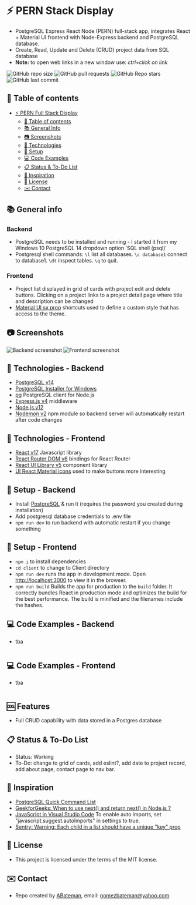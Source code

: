 # :zap: PERN Stack Display

* PostgreSQL Express React Node (PERN) full-stack app, integrates React + Material UI frontend with Node-Express backend and PostgreSQL database.
* Create, Read, Update and Delete (CRUD) project data from SQL database
* **Note:** to open web links in a new window use: _ctrl+click on link_

![GitHub repo size](https://img.shields.io/github/repo-size/AndrewJBateman/pern-stack-display?style=plastic)
![GitHub pull requests](https://img.shields.io/github/issues-pr/AndrewJBateman/pern-stack-display?style=plastic)
![GitHub Repo stars](https://img.shields.io/github/stars/AndrewJBateman/pern-stack-display?style=plastic)
![GitHub last commit](https://img.shields.io/github/last-commit/AndrewJBateman/pern-stack-display?style=plastic)

## :page_facing_up: Table of contents

* [:zap: PERN Full Stack Display](#zap-pern-stack-display)
  * [:page_facing_up: Table of contents](#page_facing_up-table-of-contents)
  * [:books: General Info](#books-general-info)
  * [:camera: Screenshots](#camera-screenshots)
  * [:signal_strength: Technologies](#signal_strength-technologies)
  * [:floppy_disk: Setup](#floppy_disk-setup)
  * [:computer: Code Examples](#computer-code-examples)
  * [:clipboard: Status & To-Do List](#clipboard-status--to-do-list)
  * [:clap: Inspiration](#clap-inspiration)
  * [:file_folder: License](#file_folder-license)
  * [:envelope: Contact](#envelope-contact)

## :books: General info

### Backend

* PostgreSQL needs to be installed and running - I started it from my Windows 10 PostgreSQL 14 dropdown option 'SQL shell (psql)'
* Postgresql shell commands: `\l` list all databases. `\c database1` connect to database1. `\dt` inspect tables. `\q` to quit.

### Frontend

* Project list displayed in grid of cards with project edit and delete buttons. Clicking on a project links to a project detail page where title and description can be changed
* [Material UI sx prop](https://mui.com/system/the-sx-prop/) shortcuts used to define a custom style that has access to the theme.

## :camera: Screenshots

![Backend screenshot](./img/postgresql.png)
![Frontend screenshot](./img/projects.png)

## :signal_strength: Technologies - Backend

* [PostgreSQL v14](https://www.postgresql.org/)
* [PostgreSQL Installer for Windows](https://www.postgresqltutorial.com/install-postgresql/)
* [pg](https://www.npmjs.com/package/pg) PostgreSQL client for Node.js
* [Express.js v4](https://expressjs.com/) middleware
* [Node.js v12](https://nodejs.org/es/)
* [Nodemon v2](https://www.npmjs.com/package/nodemon) npm module so backend server will automatically restart after code changes

## :signal_strength: Technologies - Frontend

* [React v17](https://reactjs.org/) Javascript library
* [React Router DOM v6](https://www.npmjs.com/package/react-router-dom) bindings for React Router
* [React UI Library v5](https://mui.com/) component library
* [UI React Material icons](https://mui.com/components/material-icons/) used to make buttons more interesting

## :floppy_disk: Setup - Backend

* Install [PostgreSQL](https://www.postgresql.org/) & run it (requires the password you created during installation)
* Add postgresql database credentials to .env file
* `npm run dev` to run backend with automatic restart if you change something

## :floppy_disk: Setup - Frontend

* `npm i` to install dependencies
* `cd client` to change to Client directory
* `npm run dev` runs the app in development mode. Open [http://localhost:3000](http://localhost:3000) to view it in the browser.
* `npm run build` Builds the app for production to the `build` folder. It correctly bundles React in production mode and optimizes the build for the best performance. The build is minified and the filenames include the hashes.

## :computer: Code Examples - Backend

* tba

```

```

## :computer: Code Examples - Frontend

* tba

```

```

## :cool: Features

* Full CRUD capability with data stored in a Postgres database

## :clipboard: Status & To-Do List

* Status: Working
* To-Do: change to grid of cards, add eslint?, add date to project record, add about page, contact page to nav bar.

## :clap: Inspiration

* [PostgreSQL Quick Command List](http://jcsites.juniata.edu/faculty/rhodes/dbms/pgsql.htm)
* [GeekforGeeks: When to use next() and return next() in Node.js ?](https://www.geeksforgeeks.org/when-to-use-next-and-return-next-in-node-js/)
* [JavaScript in Visual Studio Code](https://code.visualstudio.com/Docs/languages/javascript#_auto-imports) To enable auto imports, set "javascript.suggest.autoImports" in settings to true.
* [Sentry: Warning: Each child in a list should have a unique "key" prop](https://sentry.io/answers/unique-key-prop/)

## :file_folder: License

* This project is licensed under the terms of the MIT license.

## :envelope: Contact

* Repo created by [ABateman](https://github.com/AndrewJBateman), email: gomezbateman@yahoo.com